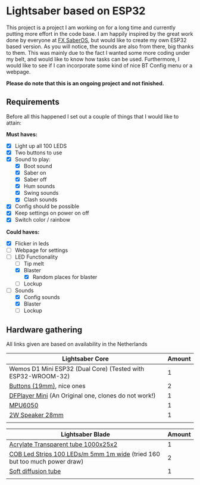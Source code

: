 # Lightsaber based on ESP32

This project is a project I am working on for a long time and currently putting more effort in the code base.
I am happily inspired by the great work done by everyone at [FX SaberOS](https://github.com/Protonerd/FX-SaberOS/tree/master), but would like to create my own ESP32 based version.
As you will notice, the sounds are also from there, big thanks to them.
This was mainly due to the fact I wanted some more coding under my belt, and would like to know how tasks can be used.
Furthermore, I would like to see if I can incorporate some kind of nice BT Config menu or a webpage.

**Please do note that this is an ongoing project and not finished.**


## Requirements
Before all this happened I set out a couple of things that I would like to attain:

**Must haves:**
- [x] Light up all 100 LEDS
- [x] Two buttons to use
- [x]  Sound to play:
    - [x]  Boot sound
    - [x]  Saber on
    - [x]  Saber off 
    - [x]  Hum sounds
    - [x]  Swing sounds
    - [x]  Clash sounds
- [x]  Config should be possible
- [x]  Keep settings on power on off
- [x]  Switch color / rainbow

**Could haves:**
- [x]  Flicker in leds
- [ ]  Webpage for settings
- [ ]  LED Functionality
    - [ ]  Tip melt
    - [x]  Blaster
        - [x]  Random places for blaster
    - [ ]  Lockup
- [ ]  Sounds
    - [x]  Config sounds
    - [x]  Blaster
    - [ ]  Lockup

## Hardware gathering
All links given are based on availability in the Netherlands

| **Lightsaber Core** | **Amount** |
| ----------- | ----------- |
| Wemos D1 Mini ESP32 (Dual Core) (Tested with ESP32-WROOM-32) | 1 |
| [Buttons (19mm)](https://nl.aliexpress.com/item/1005004920346156.html?spm=a2g0o.order_list.order_list_main.126.306179d2NNYWTh&gatewayAdapt=glo2nld), nice ones | 2 |
| [DFPlayer Mini](https://www.tinytronics.nl/nl/audio/audio-bronnen/dfrobot-dfplayer-mini-mp3-module) (An Original one, clones do not work!) | 1 |
| [MPU6050](https://nl.aliexpress.com/item/1005006579363624.html?spm=a2g0o.order_list.order_list_main.161.306179d2NNYWTh&gatewayAdapt=glo2nld) | 1 |
| [2W Speaker 28mm](https://www.aliexpress.com/p/order/index.html?spm=a2g0o.home.headerAcount.2.682e44f5dH63Bg) | 1 |
|  |  |

| **Lightsaber Blade** | **Amount** |
| ----------- | ----------- |
| [Acrylate Transparent tube 1000x25x2](https://kunststofshop.nl/acrylaat-plexiglas/acrylaat-buizen/transparant/acrylaat-buis-transparant-1000x25x2mm-1000x25x2mm/a-3493-20000034) | 1 |
| [COB Led Strips 100 LEDs/m 5mm 1m wide](https://nl.aliexpress.com/item/1005005922172231.html?spm=a2g0o.order_list.order_list_main.136.306179d2NNYWTh&gatewayAdapt=glo2nld) (tried 160 but too much power draw) | 2 |
| [Soft diffusion tube](https://nl.aliexpress.com/item/1005005913288707.html?spm=a2g0o.order_list.order_list_main.166.306179d2NNYWTh&gatewayAdapt=glo2nld) | 1 |
|  |  |


